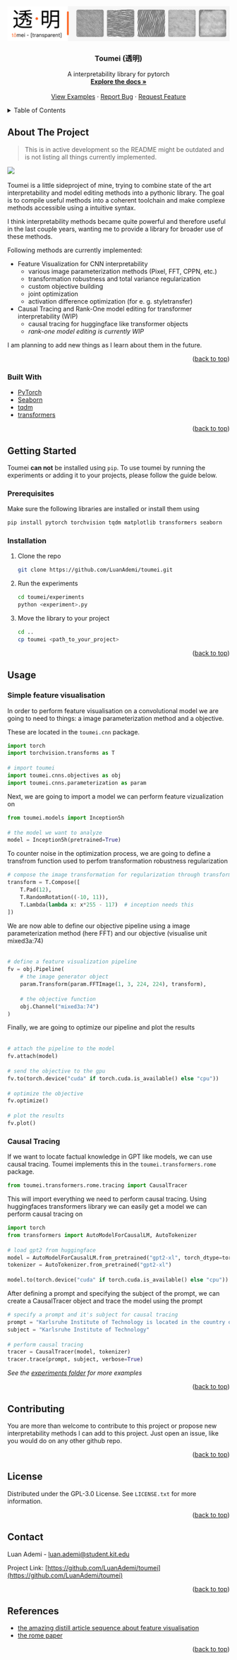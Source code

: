<div id="top"></div>

<!-- PROJECT LOGO -->
<br />
<div align="center">
  <a href="https://github.com/LuanAdemi/toumei">
    <img src="assets/header.png" alt="Logo">
  </a>

<h3 align="center">Toumei (透明)</h3>

  <p align="center">
    A interpretability library for pytorch
    <br />
    <a href="https://github.com/LuanAdemi/toumei"><strong>Explore the docs »</strong></a>
    <br />
    <br />
    <a href="https://github.com/LuanAdemi/toumei/tree/master/experiments">View Examples</a>
    ·
    <a href="https://github.com/LuanAdemi/toumei/issues">Report Bug</a>
    ·
    <a href="https://github.com/LuanAdemi/toumei/issues">Request Feature</a>
  </p>
</div>



<!-- TABLE OF CONTENTS -->
<details>
  <summary>Table of Contents</summary>
  <ol>
    <li>
      <a href="#about-the-project">About The Project</a>
      <ul>
        <li><a href="#built-with">Built With</a></li>
      </ul>
    </li>
    <li>
      <a href="#getting-started">Getting Started</a>
      <ul>
        <li><a href="#prerequisites">Prerequisites</a></li>
        <li><a href="#installation">Installation</a></li>
      </ul>
    </li>
    <li><a href="#usage">Usage</a></li>
    <li><a href="#contributing">Contributing</a></li>
    <li><a href="#license">License</a></li>
    <li><a href="#contact">Contact</a></li>
    <li><a href="#references">References</a></li>
  </ol>
</details>



<!-- ABOUT THE PROJECT -->
## About The Project
> This is in active development so the README might be outdated and is not listing all things currently implemented.

<img src="https://raw.githubusercontent.com/LuanAdemi/toumei/master/assets/feature_overview.png">

Toumei is a little sideproject of mine, trying to combine state of the art interpretability and model editing methods into a pythonic library. The goal is to compile useful methods into a coherent toolchain and make complexe methods accessible using a intuitive syntax. 

I think interpretability methods became quite powerful and therefore useful in the last couple years, wanting me to provide a library for broader use of these methods.

Following methods are currently implemented:
- Feature Visualization for CNN interpretability
    - various image parameterization methods (Pixel, FFT, CPPN, etc.)
    - transformation robustness and total variance regularization
    - custom objective building
    - joint optimization
    - activation difference optimization (for e. g. styletransfer)
- Causal Tracing and Rank-One model editing for transformer interpretability (WIP)
    - causal tracing for huggingface like transformer objects
    - *rank-one model editing is currently WIP*

I am planning to add new things as I learn about them in the future.

<p align="right">(<a href="#top">back to top</a>)</p>



### Built With

* [PyTorch](https://pytorch.org/)
* [Seaborn](https://seaborn.pydata.org/)
* [tqdm](https://tqdm.github.io/)
* [transformers](https://huggingface.co/)

<p align="right">(<a href="#top">back to top</a>)</p>



<!-- GETTING STARTED -->
## Getting Started

Toumei **can not** be installed using `pip`. To use toumei by running the experiments or adding it to your projects, please follow the guide below.

### Prerequisites

Make sure the following libraries are installed or install them using 
```sh
pip install pytorch torchvision tqdm matplotlib transformers seaborn
```

### Installation
1. Clone the repo
   ```sh
   git clone https://github.com/LuanAdemi/toumei.git
   ```
2. Run the experiments
   ```sh
   cd toumei/experiments
   python <experiment>.py
   ```
3. Move the library to your project
   ```sh
   cd ..
   cp toumei <path_to_your_project>
   ```

<p align="right">(<a href="#top">back to top</a>)</p>



<!-- USAGE EXAMPLES -->
## Usage

### Simple feature visualisation
In order to perform feature visualisation on a convolutional model we are going to need to things: a image parameterization method and a objective.

These are located in the `toumei.cnn` package.

```python
import torch
import torchvision.transforms as T

# import toumei
import toumei.cnns.objectives as obj
import toumei.cnns.parameterization as param
```
Next, we are going to import a model we can perform feature vizualization on
```python
from toumei.models import Inception5h

# the model we want to analyze
model = Inception5h(pretrained=True)

```
To counter noise in the optimization process, we are going to define a transfrom function used to perfom transformation robustness regularization
```python
# compose the image transformation for regularization through transformations robustness
transform = T.Compose([
    T.Pad(12),
    T.RandomRotation((-10, 11)),
    T.Lambda(lambda x: x*255 - 117)  # inception needs this
])
```
We are now able to define our objective pipeline using a image parameterization method (here FFT) and our objective (visualise unit mixed3a:74)

```python

# define a feature visualization pipeline
fv = obj.Pipeline(
    # the image generator object
    param.Transform(param.FFTImage(1, 3, 224, 224), transform),

    # the objective function
    obj.Channel("mixed3a:74")
)

```
Finally, we are going to optimize our pipeline and plot the results
```python

# attach the pipeline to the model
fv.attach(model)

# send the objective to the gpu
fv.to(torch.device("cuda" if torch.cuda.is_available() else "cpu"))

# optimize the objective
fv.optimize()

# plot the results
fv.plot()
```

### Causal Tracing
If we want to locate factual knowledge in GPT like models, we can use causal tracing. Toumei implements this in the `toumei.transformers.rome` package.
```python
from toumei.transformers.rome.tracing import CausalTracer
```
This will import everything we need to perform causal tracing. Using huggingfaces transformers library we can easily get a model we can perform causal tracing on
```python
import torch
from transformers import AutoModelForCausalLM, AutoTokenizer

# load gpt2 from huggingface
model = AutoModelForCausalLM.from_pretrained("gpt2-xl", torch_dtype=torch.float16)
tokenizer = AutoTokenizer.from_pretrained("gpt2-xl")

model.to(torch.device("cuda" if torch.cuda.is_available() else "cpu"))
```
After defining a prompt and specifying the subject of the prompt, we can create a CausalTracer object and trace the model using the prompt

```python
# specify a prompt and it's subject for causal tracing
prompt = "Karlsruhe Institute of Technology is located in the country of"
subject = "Karlsruhe Institute of Technology"

# perform causal tracing
tracer = CausalTracer(model, tokenizer)
tracer.trace(prompt, subject, verbose=True)
```

*See the <a href="https://github.com/LuanAdemi/toumei/tree/master/experiments">experiments folder</a> for more examples*

<p align="right">(<a href="#top">back to top</a>)</p>



<!-- CONTRIBUTING -->
## Contributing

You are more than welcome to contribute to this project or propose new interpretability methods I can add to this project.
Just open an issue, like you would do on any other github repo.

<p align="right">(<a href="#top">back to top</a>)</p>



<!-- LICENSE -->
## License

Distributed under the GPL-3.0 License. See `LICENSE.txt` for more information.

<p align="right">(<a href="#top">back to top</a>)</p>



<!-- CONTACT -->
## Contact

Luan Ademi - luan.ademi@student.kit.edu

Project Link: [https://github.com/LuanAdemi/toumei](https://github.com/LuanAdemi/toumei)

<p align="right">(<a href="#top">back to top</a>)</p>



<!-- ACKNOWLEDGMENTS -->
## References

* [the amazing distill article sequence about feature visualisation](https://distill.pub/2017/feature-visualization/)
* [the rome paper](https://rome.baulab.info/)

<p align="right">(<a href="#top">back to top</a>)</p>



<!-- MARKDOWN LINKS & IMAGES -->
<!-- https://www.markdownguide.org/basic-syntax/#reference-style-links -->
[contributors-shield]: https://img.shields.io/github/contributors/LuanAdemi/toumei.svg?style=for-the-badge
[contributors-url]: https://github.com/LuanAdemi/toumei/graphs/contributors
[forks-shield]: https://img.shields.io/github/forks/LuanAdemi/toumei.svg?style=for-the-badge
[forks-url]: https://github.com/LuanAdemi/toumei/network/members
[stars-shield]: https://img.shields.io/github/stars/LuanAdemi/toumei.svg?style=for-the-badge
[stars-url]: https://github.com/LuanAdemi/toumei/stargazers
[issues-shield]: https://img.shields.io/github/issues/LuanAdemi/toumei.svg?style=for-the-badge
[issues-url]: https://github.com/LuanAdemi/toumei/issues
[license-shield]: https://img.shields.io/github/license/LuanAdemi/toumei.svg?style=for-the-badge
[license-url]: https://github.com/LuanAdemi/toumei/blob/master/LICENSE.txt

